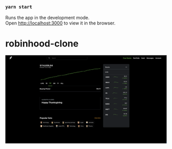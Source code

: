 

### `yarn start`

Runs the app in the development mode.\
Open [http://localhost:3000](http://localhost:3000) to view it in the browser.

<h1> robinhood-clone</h1>

<img src="https://github.com/muhal24/robinhood-clone/blob/main/screenshot/1.png" width="auto" height="auto">
